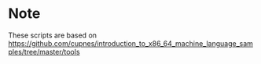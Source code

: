 # Note
These scripts are based on https://github.com/cupnes/introduction_to_x86_64_machine_language_samples/tree/master/tools